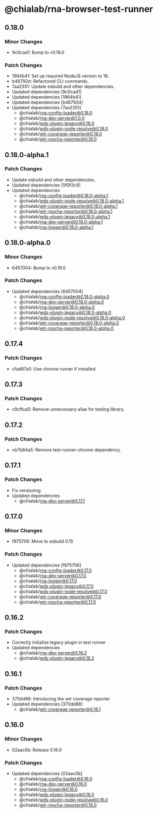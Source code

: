 # @chialab/rna-browser-test-runner

## 0.18.0

### Minor Changes

- 9c0cad1: Bump to v0.18.0

### Patch Changes

- 1964b41: Set up required NodeJS version to 18.
- b46792d: Refactored CLI commands.
- 7aa2351: Update esbuild and other dependencies.
- Updated dependencies [9c0cad1]
- Updated dependencies [1964b41]
- Updated dependencies [b46792d]
- Updated dependencies [7aa2351]
  - @chialab/rna-config-loader@0.18.0
  - @chialab/rna-dev-server@1.0.0
  - @chialab/wds-plugin-legacy@0.18.0
  - @chialab/wds-plugin-node-resolve@0.18.0
  - @chialab/wtr-coverage-reporter@0.18.0
  - @chialab/wtr-mocha-reporter@0.18.0

## 0.18.0-alpha.1

### Patch Changes

- Update esbuild and other dependencies.
- Updated dependencies [5f0f3c9]
- Updated dependencies
  - @chialab/rna-config-loader@0.18.0-alpha.1
  - @chialab/wds-plugin-node-resolve@0.18.0-alpha.1
  - @chialab/wtr-coverage-reporter@0.18.0-alpha.1
  - @chialab/wtr-mocha-reporter@0.18.0-alpha.1
  - @chialab/wds-plugin-legacy@0.18.0-alpha.1
  - @chialab/rna-dev-server@0.18.0-alpha.1
  - @chialab/rna-logger@0.18.0-alpha.1

## 0.18.0-alpha.0

### Minor Changes

- 6457004: Bump to v0.18.0

### Patch Changes

- Updated dependencies [6457004]
  - @chialab/rna-config-loader@0.18.0-alpha.0
  - @chialab/rna-dev-server@0.18.0-alpha.0
  - @chialab/rna-logger@0.18.0-alpha.0
  - @chialab/wds-plugin-legacy@0.18.0-alpha.0
  - @chialab/wds-plugin-node-resolve@0.18.0-alpha.0
  - @chialab/wtr-coverage-reporter@0.18.0-alpha.0
  - @chialab/wtr-mocha-reporter@0.18.0-alpha.0

## 0.17.4

### Patch Changes

- cfad67a5: Use chrome runner if installed.

## 0.17.3

### Patch Changes

- c9cffca5: Remove unnecessary alias for testing library.

## 0.17.2

### Patch Changes

- cb7b84a5: Remove test-runner-chrome dependency.

## 0.17.1

### Patch Changes

- Fix versioning
- Updated dependencies
  - @chialab/rna-dev-server@0.17.1

## 0.17.0

### Minor Changes

- f975706: Move to esbuild 0.15

### Patch Changes

- Updated dependencies [f975706]
  - @chialab/rna-config-loader@0.17.0
  - @chialab/rna-dev-server@0.17.0
  - @chialab/rna-logger@0.17.0
  - @chialab/wds-plugin-legacy@0.17.0
  - @chialab/wds-plugin-node-resolve@0.17.0
  - @chialab/wtr-coverage-reporter@0.17.0
  - @chialab/wtr-mocha-reporter@0.17.0

## 0.16.2

### Patch Changes

- Correctly initialize legacy plugin in test runner
- Updated dependencies
  - @chialab/rna-dev-server@0.16.2
  - @chialab/wds-plugin-legacy@0.16.2

## 0.16.1

### Patch Changes

- 370dd88: Introducing the wtr coverage reporter
- Updated dependencies [370dd88]
  - @chialab/wtr-coverage-reporter@0.16.1

## 0.16.0

### Minor Changes

- 02aac0b: Release 0.16.0

### Patch Changes

- Updated dependencies [02aac0b]
  - @chialab/rna-config-loader@0.16.0
  - @chialab/rna-dev-server@0.16.0
  - @chialab/rna-logger@0.16.0
  - @chialab/wds-plugin-legacy@0.16.0
  - @chialab/wds-plugin-node-resolve@0.16.0
  - @chialab/wtr-mocha-reporter@0.16.0
